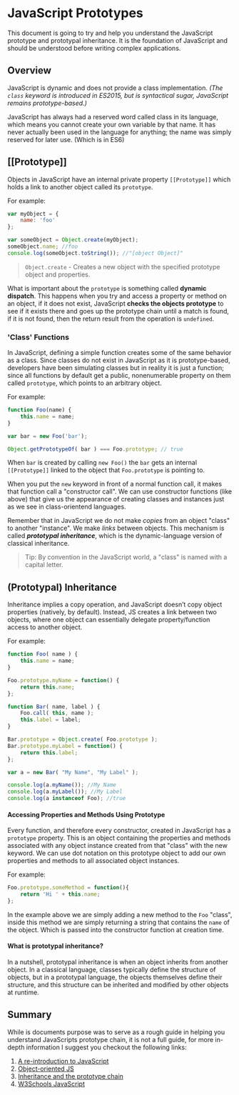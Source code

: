 # JavaScript Prototypes
This document is going to try and help you understand the JavaScript prototype and prototypal inheritance. It is the foundation of JavaScript and should be understood before writing complex applications.

## Overview
JavaScript is dynamic and does not provide a class implementation. *(The `class` keyword is introduced in ES2015, but is syntactical sugar, JavaScript remains prototype-based.)*

JavaScript has always had a reserved word called class in its language, which means you cannot create your own variable by that name. It has never actually been used in the language for anything; the name was simply reserved for later use. (Which is in ES6)


## [[Prototype]]
Objects in JavaScript have an internal private property `[[Prototype]]` which holds a link to another object called its `prototype`.

For example:

```js
var myObject = {
	name: 'foo'
};

var someObject = Object.create(myObject);
someObject.name; //foo
console.log(someObject.toString()); //"[object Object]"
```

> `Object.create` - Creates a new object with the specified prototype object and properties.

What is important about the `prototype` is something called **dynamic dispatch**. This happens when you try and access a property or method on an object, if it does not exist, JavaScript **checks the objects prototype** to see if it exists there and goes up the prototype chain until a match is found, if it is not found, then the return result from the operation is `undefined`.


### 'Class' Functions
In JavaScript, defining a simple function creates some of the same behavior as a class. Since classes do not exist in JavaScript as it is prototype-based, developers have been simulating classes but in reality it is just a function; since all functions by default get a public, nonenumerable property on them called `prototype`, which points to an arbitrary object.

For example:

```js
function Foo(name) {
	this.name = name;
}

var bar = new Foo('bar');

Object.getPrototypeOf( bar ) === Foo.prototype; // true
```

When `bar` is created by calling `new Foo()` the `bar` gets an internal `[[Prototype]]` linked to the object that `Foo.prototype` is pointing to.

When you put the `new` keyword in front of a normal function call, it makes that function call a "constructor call". We can use constructor functions (like above) that give us the appearance of creating classes and instances just as we see in class-orientend languages.

Remember that in JavaScript we do not make *copies* from an object "class" to another "instance". We make *links* between objects. This mechanism is called ***prototypal inheritance***, which is the dynamic-language version of classical inheritance.


> Tip: By convention in the JavaScript world, a "class" is named with a capital letter.



## (Prototypal) Inheritance
Inheritance implies a copy operation, and JavaScript doesn’t copy object properties (natively, by default). Instead, JS creates a link between two objects, where one object can essentially delegate property/function access to another object.

For example:

```js
function Foo( name ) {
    this.name = name;
}

Foo.prototype.myName = function() {
    return this.name;
};

function Bar( name, label ) {
    Foo.call( this, name );
    this.label = label;
}

Bar.prototype = Object.create( Foo.prototype );
Bar.prototype.myLabel = function() {
    return this.label;
};

var a = new Bar( "My Name", "My Label" );

console.log(a.myName()); //My Name
console.log(a.myLabel()); //My Label
console.log(a instanceof Foo); //true
```

#### Accessing Properties and Methods Using Prototype
Every function, and therefore every constructor, created in JavaScript has a `prototype` property. This is an object containing the properties and methods associated with any object instance created from that "class" with the new keyword. We can use dot notation on this prototype object to add our own properties and methods to all associated object instances.


For example:

```js
Foo.prototype.someMethod = function(){
	return 'Hi ' + this.name;
};
```

In the example above we are simply adding a new method to the `Foo` "class", inside this method we are simply
returning a string that contains the `name` of the object. Which is passed into the constructor function at creation time.


#### What is prototypal inheritance?
In a nutshell, prototypal inheritance is when an object inherits from another object. In a classical language, classes typically define the structure of objects, but in a prototypal language, the objects themselves define their structure, and this structure can be inherited and modified by other objects at runtime.













## Summary
While is documents purpose was to serve as a rough guide in helping you understand JavaScripts prototype chain, it is not a full guide, for more in-depth information I suggest you checkout the following links:

1. [A re-introduction to JavaScript](https://developer.mozilla.org/en-US/docs/Web/JavaScript/A_re-introduction_to_JavaScript)
2. [Object-oriented JS](https://developer.mozilla.org/en-US/docs/Learn/JavaScript/Objects/Object-oriented_JS)
3. [Inheritance and the prototype chain](https://developer.mozilla.org/en-US/docs/Web/JavaScript/Inheritance_and_the_prototype_chain)
4. [W3Schools JavaScript](https://www.w3schools.com/js/default.asp)

